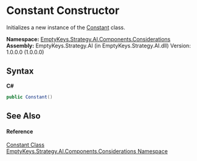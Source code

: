# Constant Constructor 
 

Initializes a new instance of the <a href="T_EmptyKeys_Strategy_AI_Components_Considerations_Constant">Constant</a> class.

**Namespace:**&nbsp;<a href="N_EmptyKeys_Strategy_AI_Components_Considerations">EmptyKeys.Strategy.AI.Components.Considerations</a><br />**Assembly:**&nbsp;EmptyKeys.Strategy.AI (in EmptyKeys.Strategy.AI.dll) Version: 1.0.0.0 (1.0.0.0)

## Syntax

**C#**<br />
``` C#
public Constant()
```


## See Also


#### Reference
<a href="T_EmptyKeys_Strategy_AI_Components_Considerations_Constant">Constant Class</a><br /><a href="N_EmptyKeys_Strategy_AI_Components_Considerations">EmptyKeys.Strategy.AI.Components.Considerations Namespace</a><br />